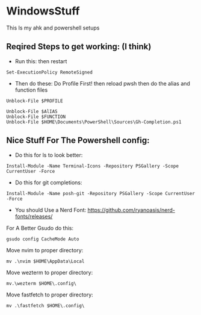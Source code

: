 # WindowsStuff
This Is my ahk and powershell setups

## Reqired Steps to get working: (I think)
- Run this: then restart
```pwsh
Set-ExecutionPolicy RemoteSigned 
```

- Then do these: Do Profile First! then reload pwsh then do the alias and function files
```pwsh
Unblock-File $PROFILE
```

```pwsh
Unblock-File $AlIAS
Unblock-File $FUNCTION
Unblock-File $HOME\Documents\PowerShell\Sources\Gh-Completion.ps1
```

## Nice Stuff For The Powershell config:
- Do this for ls to look better: 
```pwsh
Install-Module -Name Terminal-Icons -Repository PSGallery -Scope CurrentUser -Force
```

- Do this for git completions: 
```pwsh
Install-Module -Name posh-git -Repository PSGallery -Scope CurrentUser -Force
```

- You should Use a Nerd Font: https://github.com/ryanoasis/nerd-fonts/releases/

For A Better Gsudo do this:
```pwsh
gsudo config CacheMode Auto
```

Move nvim to proper directory:
```pwsh
mv .\nvim $HOME\AppData\Local
```

Move wezterm to proper directory:
```pwsh
mv.\wezterm $HOME\.config\
```

Move fastfetch to proper directory:
```pwsh
mv .\fastfetch $HOME\.config\
```
